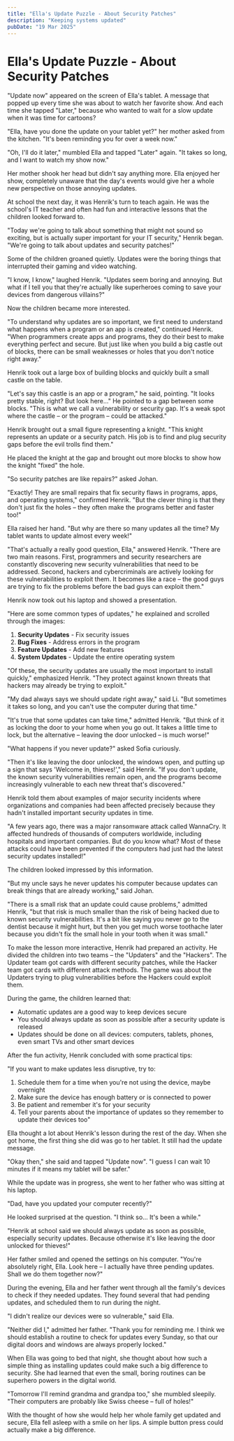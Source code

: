 ```yaml
---
title: "Ella's Update Puzzle - About Security Patches"
description: "Keeping systems updated"
pubDate: "19 Mar 2025"
---
```

# Ella's Update Puzzle - About Security Patches

"Update now" appeared on the screen of Ella's tablet. A message that popped up every time she was about to watch her favorite show. And each time she tapped "Later," because who wanted to wait for a slow update when it was time for cartoons?

"Ella, have you done the update on your tablet yet?" her mother asked from the kitchen. "It's been reminding you for over a week now."

"Oh, I'll do it later," mumbled Ella and tapped "Later" again. "It takes so long, and I want to watch my show now."

Her mother shook her head but didn't say anything more. Ella enjoyed her show, completely unaware that the day's events would give her a whole new perspective on those annoying updates.

At school the next day, it was Henrik's turn to teach again. He was the school's IT teacher and often had fun and interactive lessons that the children looked forward to.

"Today we're going to talk about something that might not sound so exciting, but is actually super important for your IT security," Henrik began. "We're going to talk about updates and security patches!"

Some of the children groaned quietly. Updates were the boring things that interrupted their gaming and video watching.

"I know, I know," laughed Henrik. "Updates seem boring and annoying. But what if I tell you that they're actually like superheroes coming to save your devices from dangerous villains?"

Now the children became more interested.

"To understand why updates are so important, we first need to understand what happens when a program or an app is created," continued Henrik. "When programmers create apps and programs, they do their best to make everything perfect and secure. But just like when you build a big castle out of blocks, there can be small weaknesses or holes that you don't notice right away."

Henrik took out a large box of building blocks and quickly built a small castle on the table.

"Let's say this castle is an app or a program," he said, pointing. "It looks pretty stable, right? But look here..." He pointed to a gap between some blocks. "This is what we call a vulnerability or security gap. It's a weak spot where the castle – or the program – could be attacked."

Henrik brought out a small figure representing a knight. "This knight represents an update or a security patch. His job is to find and plug security gaps before the evil trolls find them."

He placed the knight at the gap and brought out more blocks to show how the knight "fixed" the hole.

"So security patches are like repairs?" asked Johan.

"Exactly! They are small repairs that fix security flaws in programs, apps, and operating systems," confirmed Henrik. "But the clever thing is that they don't just fix the holes – they often make the programs better and faster too!"

Ella raised her hand. "But why are there so many updates all the time? My tablet wants to update almost every week!"

"That's actually a really good question, Ella," answered Henrik. "There are two main reasons. First, programmers and security researchers are constantly discovering new security vulnerabilities that need to be addressed. Second, hackers and cybercriminals are actively looking for these vulnerabilities to exploit them. It becomes like a race – the good guys are trying to fix the problems before the bad guys can exploit them."

Henrik now took out his laptop and showed a presentation.

"Here are some common types of updates," he explained and scrolled through the images:

1. **Security Updates** - Fix security issues
2. **Bug Fixes** - Address errors in the program
3. **Feature Updates** - Add new features
4. **System Updates** - Update the entire operating system

"Of these, the security updates are usually the most important to install quickly," emphasized Henrik. "They protect against known threats that hackers may already be trying to exploit."

"My dad always says we should update right away," said Li. "But sometimes it takes so long, and you can't use the computer during that time."

"It's true that some updates can take time," admitted Henrik. "But think of it as locking the door to your home when you go out. It takes a little time to lock, but the alternative – leaving the door unlocked – is much worse!"

"What happens if you never update?" asked Sofia curiously.

"Then it's like leaving the door unlocked, the windows open, and putting up a sign that says 'Welcome in, thieves!'," said Henrik. "If you don't update, the known security vulnerabilities remain open, and the programs become increasingly vulnerable to each new threat that's discovered."

Henrik told them about examples of major security incidents where organizations and companies had been affected precisely because they hadn't installed important security updates in time.

"A few years ago, there was a major ransomware attack called WannaCry. It affected hundreds of thousands of computers worldwide, including hospitals and important companies. But do you know what? Most of these attacks could have been prevented if the computers had just had the latest security updates installed!"

The children looked impressed by this information.

"But my uncle says he never updates his computer because updates can break things that are already working," said Johan.

"There is a small risk that an update could cause problems," admitted Henrik, "but that risk is much smaller than the risk of being hacked due to known security vulnerabilities. It's a bit like saying you never go to the dentist because it might hurt, but then you get much worse toothache later because you didn't fix the small hole in your tooth when it was small."

To make the lesson more interactive, Henrik had prepared an activity. He divided the children into two teams – the "Updaters" and the "Hackers". The Updater team got cards with different security patches, while the Hacker team got cards with different attack methods. The game was about the Updaters trying to plug vulnerabilities before the Hackers could exploit them.

During the game, the children learned that:
- Automatic updates are a good way to keep devices secure
- You should always update as soon as possible after a security update is released
- Updates should be done on all devices: computers, tablets, phones, even smart TVs and other smart devices

After the fun activity, Henrik concluded with some practical tips:

"If you want to make updates less disruptive, try to:
1. Schedule them for a time when you're not using the device, maybe overnight
2. Make sure the device has enough battery or is connected to power
3. Be patient and remember it's for your security
4. Tell your parents about the importance of updates so they remember to update their devices too"

Ella thought a lot about Henrik's lesson during the rest of the day. When she got home, the first thing she did was go to her tablet. It still had the update message.

"Okay then," she said and tapped "Update now". "I guess I can wait 10 minutes if it means my tablet will be safer."

While the update was in progress, she went to her father who was sitting at his laptop.

"Dad, have you updated your computer recently?"

He looked surprised at the question. "I think so... It's been a while."

"Henrik at school said we should always update as soon as possible, especially security updates. Because otherwise it's like leaving the door unlocked for thieves!"

Her father smiled and opened the settings on his computer. "You're absolutely right, Ella. Look here – I actually have three pending updates. Shall we do them together now?"

During the evening, Ella and her father went through all the family's devices to check if they needed updates. They found several that had pending updates, and scheduled them to run during the night.

"I didn't realize our devices were so vulnerable," said Ella.

"Neither did I," admitted her father. "Thank you for reminding me. I think we should establish a routine to check for updates every Sunday, so that our digital doors and windows are always properly locked."

When Ella was going to bed that night, she thought about how such a simple thing as installing updates could make such a big difference to security. She had learned that even the small, boring routines can be superhero powers in the digital world.

"Tomorrow I'll remind grandma and grandpa too," she mumbled sleepily. "Their computers are probably like Swiss cheese – full of holes!"

With the thought of how she would help her whole family get updated and secure, Ella fell asleep with a smile on her lips. A simple button press could actually make a big difference.
